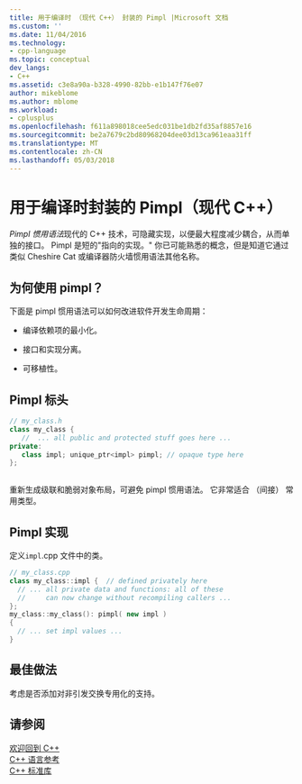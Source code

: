```yaml
---
title: 用于编译时 （现代 C++） 封装的 Pimpl |Microsoft 文档
ms.custom: ''
ms.date: 11/04/2016
ms.technology:
- cpp-language
ms.topic: conceptual
dev_langs:
- C++
ms.assetid: c3e8a90a-b328-4990-82bb-e1b147f76e07
author: mikeblome
ms.author: mblome
ms.workload:
- cplusplus
ms.openlocfilehash: f611a898018cee5edc031be1db2fd35af8857e16
ms.sourcegitcommit: be2a7679c2bd80968204dee03d13ca961eaa31ff
ms.translationtype: MT
ms.contentlocale: zh-CN
ms.lasthandoff: 05/03/2018
---
```

# <a name="pimpl-for-compile-time-encapsulation-modern-c"></a>用于编译时封装的 Pimpl（现代 C++）
*Pimpl 惯用语法*现代的 C++ 技术，可隐藏实现，以便最大程度减少耦合，从而单独的接口。 Pimpl 是短的"指向的实现。" 你已可能熟悉的概念，但是知道它通过类似 Cheshire Cat 或编译器防火墙惯用语法其他名称。  
  
## <a name="why-use-pimpl"></a>为何使用 pimpl？  
 下面是 pimpl 惯用语法可以如何改进软件开发生命周期：  
  
-   编译依赖项的最小化。  
  
-   接口和实现分离。  
  
-   可移植性。  
  
## <a name="pimpl-header"></a>Pimpl 标头  
  
```cpp  
// my_class.h  
class my_class {  
   //  ... all public and protected stuff goes here ...  
private:  
   class impl; unique_ptr<impl> pimpl; // opaque type here  
};  
  
```  
  
 重新生成级联和脆弱对象布局，可避免 pimpl 惯用语法。 它非常适合 （间接） 常用类型。  
  
## <a name="pimpl-implementation"></a>Pimpl 实现  
 定义`impl`.cpp 文件中的类。  
  
```cpp  
// my_class.cpp  
class my_class::impl {  // defined privately here  
  // ... all private data and functions: all of these  
  //     can now change without recompiling callers ...  
};  
my_class::my_class(): pimpl( new impl )  
{  
  // ... set impl values ...   
}  
```  
  
## <a name="best-practices"></a>最佳做法  
 考虑是否添加对非引发交换专用化的支持。  
  
## <a name="see-also"></a>请参阅  
 [欢迎回到 C++](../cpp/welcome-back-to-cpp-modern-cpp.md)   
 [C++ 语言参考](../cpp/cpp-language-reference.md)   
 [C++ 标准库](../standard-library/cpp-standard-library-reference.md)